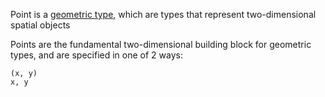
Point is a [geometric type](https://www.postgresql.org/docs/9.4/datatype-geometric.html), which are types that represent two-dimensional spatial objects

Points are the fundamental two-dimensional building block for geometric types, and are specified in one of 2 ways:
```
(x, y)
x, y
```

